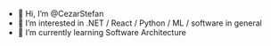 - 👋 Hi, I’m @CezarStefan
- 👀 I’m interested in .NET / React / Python / ML / software in general
- 🌱 I’m currently learning Software Architecture

<!---
CezarStefan/CezarStefan is a ✨ special ✨ repository because its `README.md` (this file) appears on your GitHub profile.
You can click the Preview link to take a look at your changes.
--->
